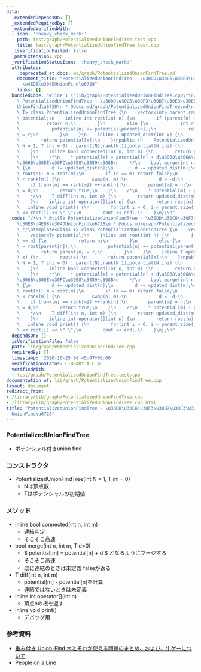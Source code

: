 ```yaml
---
data:
  _extendedDependsOn: []
  _extendedRequiredBy: []
  _extendedVerifiedWith:
  - icon: ':heavy_check_mark:'
    path: test/graph/PotentializedUnionFindTree.test.cpp
    title: test/graph/PotentializedUnionFindTree.test.cpp
  _isVerificationFailed: false
  _pathExtension: cpp
  _verificationStatusIcon: ':heavy_check_mark:'
  attributes:
    _deprecated_at_docs: md/graph/PotentializedUnionFindTree.md
    document_title: "PotentializedUnionFindTree - \u30DD\u30C6\u30F3\u30B7\u30E3\u30EB\
      \u4ED8\u304DUnionFind\u6728"
    links: []
  bundledCode: "#line 1 \"lib/graph/PotentializedUnionFindTree.cpp\"\n/*\n * @title\
    \ PotentializedUnionFindTree - \u30DD\u30C6\u30F3\u30B7\u30E3\u30EB\u4ED8\u304D\
    UnionFind\u6728\n * @docs md/graph/PotentializedUnionFindTree.md\n */\ntemplate<class\
    \ T> class PotentializedUnionFindTree {\n    vector<int> parent,rank;\n    vector<T>\
    \ potential;\n    inline int root(int n) {\n        if (parent[n] == n) {\n  \
    \          return n;\n        }\n        else {\n            int r = root(parent[n]);\n\
    \            potential[n] += potential[parent[n]];\n            return parent[n]\
    \ = r;\n        }\n    }\n    inline T updated_dist(int x) {\n        root(x);\n\
    \        return potential[x];\n    }\npublic:\n    PotentializedUnionFindTree(int\
    \ N = 1, T ini = 0) : parent(N),rank(N,1),potential(N,ini) {\n        iota(parent.begin(),parent.end(),0);\n\
    \    }\n    inline bool connected(int n, int m) {\n        return root(n) == root(m);\n\
    \    }\n    /*\n    * potential[m] = potential[n] + d\u3068\u306A\u308B\u3088\u3046\
    \u306B\u30DE\u30FC\u30B8\u3059\u308B\n    */\n    bool merge(int n, int m, T d=0)\
    \ {\n        d += updated_dist(n);\n        d -= updated_dist(m);\n        n =\
    \ root(n); m = root(m);\n        if (n == m) return false;\n        if (rank[n]\
    \ < rank[m]) {\n            swap(n, m);\n            d = -d;\n        }\n    \
    \    if (rank[n] == rank[m]) ++rank[n];\n        parent[m] = n;\n        potential[m]\
    \ = d;\n        return true;\n    }\n    /*\n    * potential[m] - potential[n]\n\
    \    */\n    T diff(int n, int m) {\n        return updated_dist(m) - updated_dist(n);\n\
    \    }\n    inline int operator[](int n) {\n        return root(n);\n    }\n \
    \   inline void print() {\n        for(int i = 0; i < parent.size(); ++i) cout\
    \ << root(i) << \" \";\n        cout << endl;\n    }\n};\n"
  code: "/*\n * @title PotentializedUnionFindTree - \u30DD\u30C6\u30F3\u30B7\u30E3\
    \u30EB\u4ED8\u304DUnionFind\u6728\n * @docs md/graph/PotentializedUnionFindTree.md\n\
    \ */\ntemplate<class T> class PotentializedUnionFindTree {\n    vector<int> parent,rank;\n\
    \    vector<T> potential;\n    inline int root(int n) {\n        if (parent[n]\
    \ == n) {\n            return n;\n        }\n        else {\n            int r\
    \ = root(parent[n]);\n            potential[n] += potential[parent[n]];\n    \
    \        return parent[n] = r;\n        }\n    }\n    inline T updated_dist(int\
    \ x) {\n        root(x);\n        return potential[x];\n    }\npublic:\n    PotentializedUnionFindTree(int\
    \ N = 1, T ini = 0) : parent(N),rank(N,1),potential(N,ini) {\n        iota(parent.begin(),parent.end(),0);\n\
    \    }\n    inline bool connected(int n, int m) {\n        return root(n) == root(m);\n\
    \    }\n    /*\n    * potential[m] = potential[n] + d\u3068\u306A\u308B\u3088\u3046\
    \u306B\u30DE\u30FC\u30B8\u3059\u308B\n    */\n    bool merge(int n, int m, T d=0)\
    \ {\n        d += updated_dist(n);\n        d -= updated_dist(m);\n        n =\
    \ root(n); m = root(m);\n        if (n == m) return false;\n        if (rank[n]\
    \ < rank[m]) {\n            swap(n, m);\n            d = -d;\n        }\n    \
    \    if (rank[n] == rank[m]) ++rank[n];\n        parent[m] = n;\n        potential[m]\
    \ = d;\n        return true;\n    }\n    /*\n    * potential[m] - potential[n]\n\
    \    */\n    T diff(int n, int m) {\n        return updated_dist(m) - updated_dist(n);\n\
    \    }\n    inline int operator[](int n) {\n        return root(n);\n    }\n \
    \   inline void print() {\n        for(int i = 0; i < parent.size(); ++i) cout\
    \ << root(i) << \" \";\n        cout << endl;\n    }\n};\n"
  dependsOn: []
  isVerificationFile: false
  path: lib/graph/PotentializedUnionFindTree.cpp
  requiredBy: []
  timestamp: '2020-10-25 04:45:47+09:00'
  verificationStatus: LIBRARY_ALL_AC
  verifiedWith:
  - test/graph/PotentializedUnionFindTree.test.cpp
documentation_of: lib/graph/PotentializedUnionFindTree.cpp
layout: document
redirect_from:
- /library/lib/graph/PotentializedUnionFindTree.cpp
- /library/lib/graph/PotentializedUnionFindTree.cpp.html
title: "PotentializedUnionFindTree - \u30DD\u30C6\u30F3\u30B7\u30E3\u30EB\u4ED8\u304D\
  UnionFind\u6728"
---
```

### PotentializedUnionFindTree
- ポテンシャル付きunion find

### コンストラクタ
- PotentializedUnionFindTree(int N = 1, T ini = 0)
  - Nは頂点数 
  - Tはポテンシャルの初期値
  
### メソッド
- inline bool connected(int n, int m)
  - 連結判定
  - そこそこ高速
- bool merge(int n, int m, T d=0)
  - $ potential[m] = potential[n] + d $ となるようにマージする
  - そこそこ高速
  - 既に連結のときは未定義 falseが返る
- T diff(int n, int m)
  - potential[m] - potential[n]を計算
  - 連結ではないときは未定義
- inline int operator[](int n)
  - 頂点nの根を返す
- inline void print()
  - デバッグ用

### 参考資料
- [重み付き Union-Find 木とそれが使える問題のまとめ、および、牛ゲーについて](https://qiita.com/drken/items/cce6fc5c579051e64fab)
- [People on a Line](https://atcoder.jp/contests/abc087/tasks/arc090_b)